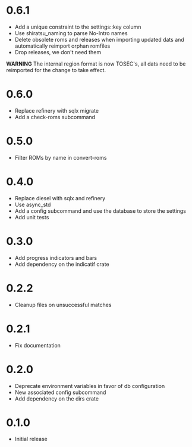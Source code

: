 # 0.6.1
* Add a unique constraint to the settings::key column
* Use shiratsu_naming to parse No-Intro names
* Delete obsolete roms and releases when importing updated dats and automatically reimport orphan romfiles
* Drop releases, we don't need them

**WARNING** The internal region format is now TOSEC's, all dats need to be reimported for the change to take effect.

# 0.6.0
* Replace refinery with sqlx migrate
* Add a check-roms subcommand

# 0.5.0
* Filter ROMs by name in convert-roms

# 0.4.0
* Replace diesel with sqlx and refinery
* Use async_std
* Add a config subcommand and use the database to store the settings
* Add unit tests

# 0.3.0
* Add progress indicators and bars
* Add dependency on the indicatif crate

# 0.2.2
* Cleanup files on unsuccessful matches

# 0.2.1
* Fix documentation

# 0.2.0
* Deprecate environment variables in favor of db configuration
* New associated config subcommand
* Add dependency on the dirs crate

# 0.1.0
* Initial release